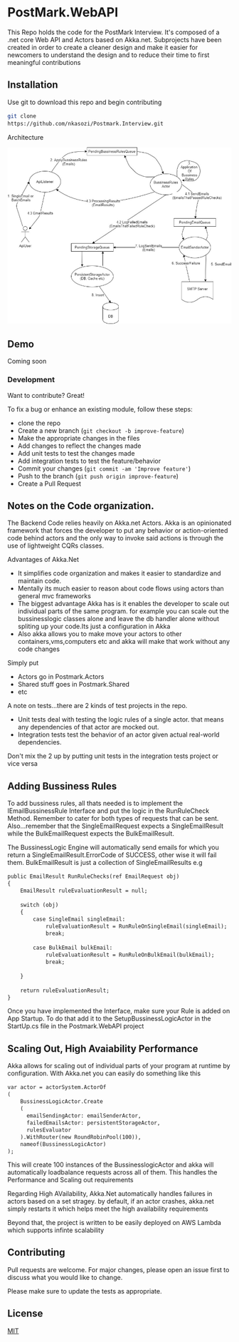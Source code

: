 # PostMark.WebAPI

This Repo holds the code for the PostMark Interview. It's composed of a .net core Web API and Actors based on Akka.net. Subprojects have been created in order to create a cleaner design and make it easier for newcomers to understand the design and to reduce their time to first meaningful contributions

## Installation

Use git to download this repo and begin contributing

```bash
git clone 
https://github.com/nkasozi/Postmark.Interview.git
```

Architecture 

![DataFlow diagram](dataflow.jpg)


## Demo
Coming soon

### Development
Want to contribute? Great!

To fix a bug or enhance an existing module, follow these steps:

- clone the repo
- Create a new branch (`git checkout -b improve-feature`)
- Make the appropriate changes in the files
- Add changes to reflect the changes made
- Add unit tests to test the changes made
- Add integration tests to test the feature/behavior
- Commit your changes (`git commit -am 'Improve feature'`)
- Push to the branch (`git push origin improve-feature`)
- Create a Pull Request 



## Notes on the Code organization.

The Backend Code relies heavily on Akka.net Actors. Akka is an opinionated framework that forces the developer to put any behavior or action-oriented code behind actors and the only way to invoke said actions is through the use of lightweight CQRs classes. 

Advantages of Akka.Net
- It simplifies code organization and makes it easier to standardize and maintain code.
- Mentally its much easier to reason about code flows using actors than general mvc frameworks
- The biggest advantage Akka has is it enables the developer to scale out individual parts of the same program. for example you can scale out the bussinesslogic classes alone and leave the db handler alone without spliting up your code.Its just a configuration in Akka
- Also akka allows you to make move your actors to other containers,vms,computers etc and akka will make that work without any code changes

Simply put
- Actors go in Postmark.Actors
- Shared stuff goes in Postmark.Shared 
- etc

A note on tests...there are 2 kinds of test projects in the repo. 

- Unit tests deal with testing the logic rules of a single actor. that means any dependencies of that actor are mocked out. 
- Integration tests test the behavior of an actor given actual real-world dependencies.

Don't mix the 2 up by putting unit tests in the integration tests project or vice versa

## Adding Bussiness Rules
To add bussiness rules, all thats needed is to implement the IEmailBussinessRule Interface
and put the logic in the RunRuleCheck Method. Remember to cater for both types of requests that 
can be sent. Also...remember that the SingleEmailRequest expects a SingleEmailResult while the 
BulkEmailRequest expects the BulkEmailResult.

The BussinessLogic Engine will automatically send emails for which you return a 
SingleEmailResult.ErrorCode of SUCCESS, other wise it will fail them. BulkEmailResult is just
a collection of SingleEmailResults
e.g

```
public EmailResult RunRuleChecks(ref EmailRequest obj)
{
    EmailResult ruleEvaluationResult = null;

    switch (obj)
    {
        case SingleEmail singleEmail:
            ruleEvaluationResult = RunRuleOnSingleEmail(singleEmail);
            break;

        case BulkEmail bulkEmail:
            ruleEvaluationResult = RunRuleOnBulkEmail(bulkEmail);
            break;

    }

    return ruleEvaluationResult;
}

```
Once you have implemented the Interface, make sure your Rule is added on App Startup. To do that
add it to the SetupBussinessLogicActor in the StartUp.cs file in the Postmark.WebAPI project

## Scaling Out, High Avaiability Performance
Akka allows for scaling out of individual parts of your program at runtime by configuration.
With Akka.net you can easily do something like this

```
var actor = actorSystem.ActorOf
(
    BussinessLogicActor.Create
    (
      emailSendingActor: emailSenderActor,
      failedEmailsActor: persistentStorageActor,
      rulesEvaluator
    ).WithRouter(new RoundRobinPool(100)),
    nameof(BussinessLogicActor)
);

```
This will create 100 instances of the BussinesslogicActor and akka will automatically loadbalance
requests across all of them. This handles the Performance and Scaling out requirements

Regarding High AVailability, Akka.Net automatically handles failures
in actors based on a set stragey. by default, if an actor crashes, akka.net simply restarts it which
helps meet the high availability requirements

Beyond that, the project is written to be easily deployed on AWS Lambda which supports infinte
scalability

## Contributing
Pull requests are welcome. For major changes, please open an issue first to discuss what you would like to change.

Please make sure to update the tests as appropriate.

## License
[MIT](https://choosealicense.com/licenses/mit/)
